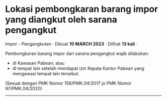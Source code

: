 Lokasi pembongkaran barang impor yang diangkut oleh sarana pengangkut
=====================================================================

Impor - Pengangkutan · Dibuat **10 MARCH 2023** · Dilihat **13 kali** ·

Pembongkaran barang impor dari sarana pengangkut wajib dilakukan:

*   di Kawasan Pabean; atau
*   di tempat lain setelah mendapat izin Kepala Kantor Pabean yang mengawasi tempat lain tersebut.

(Sesuai dengan PMK Nomor 158/PMK.04/2017 jo PMK Nomor 97/PMK.04/2020)

  
  
  

* * *
